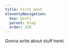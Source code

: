 ```yaml
---
title: First post
eleventyNavigation:
  key: post1
  parent: blog
  order: 310
---
```


Gonna write about stuff here\